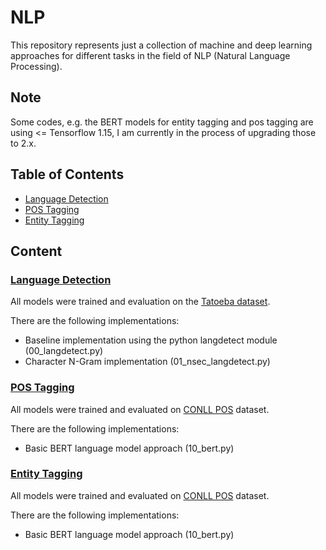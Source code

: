 # NLP

This repository represents just a collection of machine and deep learning approaches for different tasks in the field of NLP (Natural Language Processing).

## Note

Some codes, e.g. the BERT models for entity tagging and pos tagging are using <= Tensorflow 1.15, I am currently in the process of upgrading those to 2.x.

## Table of Contents

 * [Language Detection](#language-detection)
 * [POS Tagging](#pos-tagging)
 * [Entity Tagging](#entity-tagging)
 
## Content

### [Language Detection](language-detection)

All models were trained and evaluation on the [Tatoeba dataset](http://downloads.tatoeba.org/exports/sentences.tar.bz2).

There are the following implementations:

 * Baseline implementation using the python langdetect module (00_langdetect.py)
 * Character N-Gram implementation (01_nsec_langdetect.py)
 
 
 ### [POS Tagging](pos-tagging)
 
 All models were trained and evaluated on [CONLL POS](https://cogcomp.org/page/resource_view/81) dataset.
 
 There are the following implementations:
 
  * Basic BERT language model approach (10_bert.py)
  
 
 ### [Entity Tagging](entity-tagging)
 
 All models were trained and evaluated on [CONLL POS](https://cogcomp.org/page/resource_view/81) dataset.
 
 There are the following implementations:
 
  * Basic BERT language model approach (10_bert.py)